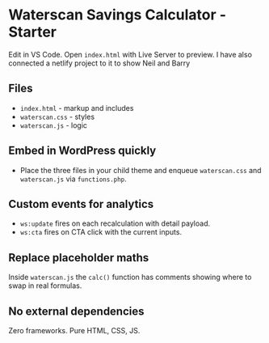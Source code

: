 # Waterscan Savings Calculator - Starter
Edit in VS Code. Open `index.html` with Live Server to preview.
I have also connected a netlify project to it to show Neil and Barry

## Files
- `index.html` - markup and includes
- `waterscan.css` - styles
- `waterscan.js` - logic

## Embed in WordPress quickly
- Place the three files in your child theme and enqueue `waterscan.css` and `waterscan.js` via `functions.php`.

## Custom events for analytics
- `ws:update` fires on each recalculation with detail payload.
- `ws:cta` fires on CTA click with the current inputs.

## Replace placeholder maths
Inside `waterscan.js` the `calc()` function has comments showing where to swap in real formulas.

## No external dependencies
Zero frameworks. Pure HTML, CSS, JS.
